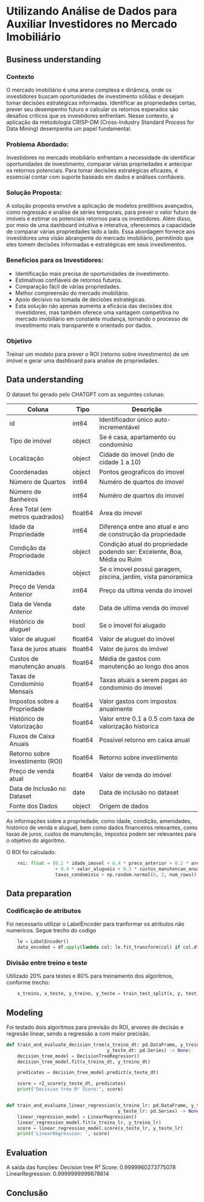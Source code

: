 # Utilizando Análise de Dados para Auxiliar Investidores no Mercado Imobiliário

## Business understanding

### Contexto

O mercado imobiliário é uma arena complexa e dinâmica, onde os investidores buscam oportunidades de investimento sólidas
e desejam tomar decisões estratégicas informadas. Identificar as propriedades certas, prever seu desempenho futuro e
calcular os retornos esperados são desafios críticos que os investidores enfrentam. Nesse contexto, a aplicação da
metodologia CRISP-DM (Cross-Industry Standard Process for Data Mining) desempenha um papel fundamental.

### Problema Abordado:

Investidores no mercado imobiliário enfrentam a necessidade de identificar oportunidades de investimento, comparar
várias propriedades e antecipar os retornos potenciais. Para tomar decisões estratégicas eficazes, é essencial contar
com suporte baseado em dados e análises confiáveis.

### Solução Proposta:

A solução proposta envolve a aplicação de modelos preditivos avançados, como regressão e análise de séries temporais,
para prever o valor futuro de imóveis e estimar os potenciais retornos para os investidores. Além disso, por meio de uma
dashboard intuitiva e interativa, oferecemos a capacidade de comparar várias propriedades lado a lado. Essa abordagem
fornece aos investidores uma visão abrangente do mercado imobiliário, permitindo que eles tomem decisões informadas e
estratégicas em seus investimentos.

### Benefícios para os Investidores:

- Identificação mais precisa de oportunidades de investimento.
- Estimativas confiáveis de retornos futuros.
- Comparação fácil de várias propriedades.
- Melhor compreensão do mercado imobiliário.
- Apoio decisivo na tomada de decisões estratégicas.
- Esta solução não apenas aumenta a eficácia das decisões dos investidores, mas também oferece uma vantagem competitiva
  no mercado imobiliário em constante mudança, tornando o processo de investimento mais transparente e orientado por
  dados.

### Objetivo

Treinar um modelo para prever o ROI (retorno sobre investimento) de um imóvel e gerar uma dashboard para analise de
propriedades.

## Data understanding

O dataset foi gerado pelo CHATGPT com as seguintes colunas:

| Coluna                           | Tipo    | Descrição                                                                |
|----------------------------------|---------|--------------------------------------------------------------------------|
| id                               | int64   | Identificador único auto-incrementável                                   |
| Tipo de imóvel                   | object  | Se é casa, apartamento ou condomínio                                     |
| Localização                      | object  | Cidade do imovel (indo de cidade 1 a 10)                                 |
| Coordenadas                      | object  | Pontos geograficos do imovel                                             |
| Número de Quartos                | int64   | Numéro de quartos do imovel                                              |
| Número de Banheiros              | int64   | Numéro de quartos do imovel                                              |
| Área Total (em metros quadrados) | float64 | Área do imovel                                                           |
| Idade da Propriedade             | int64   | Diferença entre ano atual e ano de construção da propriedade             |
| Condição da Propriedade          | object  | Condição atual do propriedade podendo ser: Excelente, Boa, Média ou Ruim |
| Amenidades                       | object  | Se o imovel possui garagem, piscina, jardim, vista panoramica            |
| Preço de Venda Anterior          | int64   | Preço da ultima venda do imovel                                          |
| Data de Venda Anterior           | date    | Data de ultima venda do imovel                                           |
| Histórico de aluguel             | bool    | Se o imovel foi alugado                                                  |
| Valor de aluguel                 | float64 | Valor de aluguel do imóvel                                               |
| Taxa de juros atuais             | float64 | Valor de juros do imóvel                                                 |
| Custos de manutenção anuais      | float64 | Média de gastos com manutenção ao longo dos anos                         |
| Taxas de Condomínio Mensais      | float64 | Taxas atuais a serem pagas ao condominio do imovel                       |
| Impostos sobre a Propriedade     | float64 | Valor gastos com impostos anualmente                                     |
| Histórico de Valorização         | float64 | Valor entre 0.1 a 0.5 com taxa de valorização historica                  |
| Fluxos de Caixa Anuais           | float64 | Possivel retorno em caixa anual                                          |
| Retorno sobre Investimento (ROI) | float64 | Retorno sobre investimento                                               |
| Preço de venda atual             | float64 | Valor de venda do imóvel                                                 |
| Data de Inclusão no Dataset      | date    | Data de inclusão no dataset                                              |
| Fonte dos Dados                  | object  | Origem de dados                                                          |

As informações sobre a propriedade, como idade, condição, amenidades, histórico de venda e aluguel, bem como dados
financeiros relevantes, como taxas de juros, custos de manutenção, impostos podem ser relevantes para o objetivo do
algoritmo.

O ROI foi calculado: 
```python
    roi: float = (0.2 * idade_imovel + 0.4 * preco_anterior + 0.2 * area_total + 0.3 + taxas_juros * 0.2
                  + 0.4 * valor_alugueis + 0.3 * custos_manutencao_anual + 0.1 * impostos_sobre_imovel + 0.1 *
                  taxas_condominio + np.random.normal(0, 2, num_rows))
```


## Data preparation
### Codificação de atributos
Foi necessario utilizar o LabelEncoder para tranformar os atributos não numericos. Segue trecho do codigo
```python
    le = LabelEncoder()
    data_encoded = df.apply(lambda col: le.fit_transform(col) if col.dtype == 'object' else col)
```

### Divisão entre treino e teste
Utilizado 20% para testes e 80% para treinamento dos algoritmos, conforme trecho:

```python
    x_treino, x_teste, y_treino, y_teste = train_test_split(x, y, test_size=0.2, random_state=23)
```

## Modeling
Foi testado dois algoritmos para previsão do ROI, arvores de decisão e regresão linear, sendo a regressão a com maior precisão.

```python
def train_and_evaluate_decision_tree(x_treino_dt: pd.DataFrame, y_treino_dt: pd.Series, x_teste_dt: pd.DataFrame,
                                     y_teste_dt: pd.Series) -> None:
    decision_tree_model = DecisionTreeRegressor()
    decision_tree_model.fit(x_treino_dt, y_treino_dt)

    predicates = decision_tree_model.predict(x_teste_dt)

    score = r2_score(y_teste_dt, predicates)
    print("Decision tree R² Score:", score)


def train_and_evaluate_linear_regression(x_treino_lr: pd.DataFrame, y_treino_lr: pd.Series, x_teste_lr: pd.DataFrame,
                                         y_teste_lr: pd.Series) -> None:
    linear_regression_model = LinearRegression()
    linear_regression_model.fit(x_treino_lr, y_treino_lr)
    score = linear_regression_model.score(x_teste_lr, y_teste_lr)
    print('LinearRegression: ', score)
```

## Evaluation
A saída das funções: 
Decision tree R² Score: 0.9999960273775078
LinearRegression:  0.9999999999878614

## Conclusão

